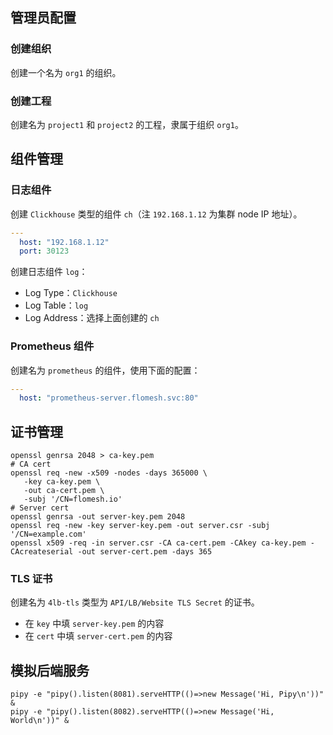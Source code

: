 ## 管理员配置

### 创建组织

创建一个名为 `org1` 的组织。

### 创建工程

创建名为 `project1` 和 `project2` 的工程，隶属于组织 `org1`。

## 组件管理

### 日志组件

创建 `Clickhouse` 类型的组件 `ch`（注 `192.168.1.12` 为集群 node IP 地址）。

```yaml
---
  host: "192.168.1.12"
  port: 30123
```

创建日志组件 `log`：

- Log Type：`Clickhouse`
- Log Table：`log`
- Log Address：选择上面创建的 `ch`

### Prometheus 组件

创建名为 `prometheus` 的组件，使用下面的配置：

```yaml
---
  host: "prometheus-server.flomesh.svc:80"
```

## 证书管理

```shell
openssl genrsa 2048 > ca-key.pem
# CA cert
openssl req -new -x509 -nodes -days 365000 \
   -key ca-key.pem \
   -out ca-cert.pem \
   -subj '/CN=flomesh.io'
# Server cert
openssl genrsa -out server-key.pem 2048
openssl req -new -key server-key.pem -out server.csr -subj '/CN=example.com'
openssl x509 -req -in server.csr -CA ca-cert.pem -CAkey ca-key.pem -CAcreateserial -out server-cert.pem -days 365
```

### TLS 证书

创建名为 `4lb-tls` 类型为 `API/LB/Website TLS Secret` 的证书。

- 在 `key` 中填 `server-key.pem` 的内容
- 在 `cert` 中填 `server-cert.pem` 的内容

## 模拟后端服务

```shell
pipy -e "pipy().listen(8081).serveHTTP(()=>new Message('Hi, Pipy\n'))" &
pipy -e "pipy().listen(8082).serveHTTP(()=>new Message('Hi, World\n'))" &
```